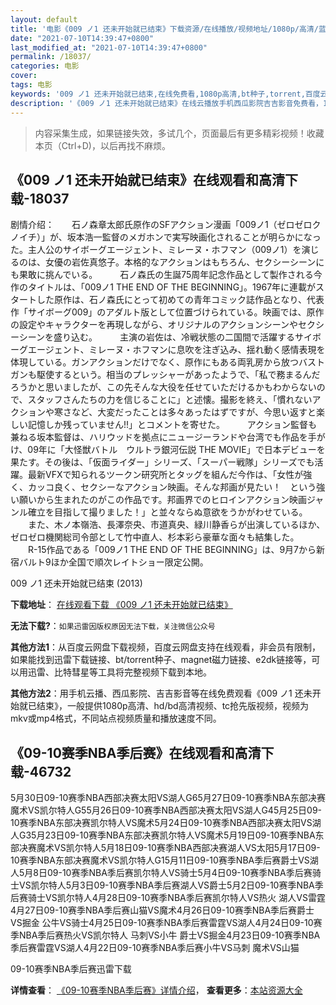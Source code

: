 ```yaml
---
layout: default
title: '电影《009 ノ1 还未开始就已结束》下载资源/在线播放/视频地址/1080p/高清/蓝光'
date: "2021-07-10T14:39:47+0800"
last_modified_at: "2021-07-10T14:39:47+0800"
permalink: /18037/
categories: 电影
cover:
tags: 电影
keywords: '009 ノ1 还未开始就已结束,在线免费看,1080p高清,bt种子,torrent,百度云盘,magnet,磁力链,迅雷下载资源'
description: '《009 ノ1 还未开始就已结束》在线云播放手机西瓜影院吉吉影音免费看，1080p高清bd/hd未删减完整版和tc抢先枪版，mkv/mp4格式，附带bt/torrent种子、magnet/磁力链、百度云盘、网盘资源迅雷下载链接'
---
```


>内容采集生成，如果链接失效，多试几个，页面最后有更多精彩视频！收藏本页（Ctrl+D)，以后再找不麻烦。


## 《009 ノ1 还未开始就已结束》在线观看和高清下载-18037

剧情介绍：　　石ノ森章太郎氏原作のSFアクション漫画「009ノ1（ゼロゼロクノイチ）」が、坂本浩一監督のメガホンで実写映画化されることが明らかになった。主人公のサイボーグエージェント、ミレーヌ・ホフマン（009ノ1）を演じるのは、女優の岩佐真悠子。本格的なアクションはもちろん、セクシーシーンに も果敢に挑んでいる。  　　石ノ森氏の生誕75周年記念作品として製作される今作のタイトルは、「009ノ1 THE END OF THE BEGINNING」。1967年に連載がスタートした原作は、石ノ森氏にとって初めての青年コミック誌作品となり、代表作「サイボーグ009」のアダルト版として位置づけられている。映画では、原作の設定やキャラクターを再現しながら、オリジナルのアクションシーンやセクシーシーンを盛り込む。  　　主演の岩佐は、冷戦状態の二国間で活躍するサイボーグエージェント、ミレーヌ・ホフマンに息吹を注ぎ込み、揺れ動く感情表現を体現している。ガンアクションだけでなく、原作にもある両乳房から放つバストガンも駆使するという。相当のプレッシャーがあったようで、「私で務まるんだろうかと思いましたが、この先そんな大役を任せていただけるかもわからないので、スタッフさんたちの力を信じることに」と述懐。撮影を終え、「慣れないアクションや寒さなど、大変だったことは多々あったはずですが、今思い返すと楽しい記憶しか残っていません!!」とコメントを寄せた。  　　アクション監督も兼ねる坂本監督は、ハリウッドを拠点にニュージーランドや台湾でも作品を手がけ、09年に「大怪獣バトル　ウルトラ銀河伝説 THE MOVIE」で日本デビューを果たす。その後は、「仮面ライダー」シリーズ、「スーパー戦隊」シリーズでも活躍。最新VFXで知られるツークン研究所とタッグを組んだ今作は、「女性が強く、カッコ良く、セクシーなアクション映画。そんな邦画が見たい！　という強い願いから生まれたのがこの作品です。邦画界でのヒロインアクション映画ジャンル確立を目指して撮りました！」と並々ならぬ意欲をうかがわせている。  　　また、木ノ本嶺浩、長澤奈央、市道真央、緑川静香らが出演しているほか、ゼロゼロ機関総司令部として竹中直人、杉本彩ら豪華な面々も結集した。  　　R-15作品である「009ノ1 THE END OF THE BEGINNING」は、9月7から新宿バルト9ほか全国で順次レイトショー限定公開。


009 ノ1 还未开始就已结束 (2013)

**下载地址**： [在线观看下载 《009 ノ1 还未开始就已结束》](https://www.btbtdy.me/btdy/dy3232.html) 


**无法下载?**：`如果迅雷因版权原因无法下载，关注微信公众号 `

**其他方法1**：从百度云网盘下载视频，百度云网盘支持在线观看，非会员有限制，如果能找到迅雷下载链接、bt/torrent种子、magnet磁力链接、e2dk链接等，可以用迅雷、比特彗星等工具将完整视频下载到本地。

**其他方法2**：用手机云播、西瓜影院、吉吉影音等在线免费观看《009 ノ1 还未开始就已结束》，一般提供1080p高清、hd/bd高清视频、tc抢先版视频，视频为mkv或mp4格式，不同站点视频质量和播放速度不同。


## 《09-10赛季NBA季后赛》在线观看和高清下载-46732

5月30日09-10赛季NBA西部决赛太阳VS湖人G65月27日09-10赛季NBA东部决赛魔术VS凯尔特人G55月26日09-10赛季NBA西部决赛太阳VS湖人G45月25日09-10赛季NBA东部决赛凯尔特人VS魔术5月24日09-10赛季NBA西部决赛太阳VS湖人G35月23日09-10赛季NBA东部决赛凯尔特人VS魔术5月19日09-10赛季NBA东部决赛魔术VS凯尔特人5月18日09-10赛季NBA西部决赛湖人VS太阳5月17日09-10赛季NBA东部决赛魔术VS凯尔特人G15月11日09-10赛季NBA季后赛爵士VS湖人5月8日09-10赛季NBA季后赛凯尔特人VS骑士5月4日09-10赛季NBA季后赛骑士VS凯尔特人5月3日09-10赛季NBA季后赛湖人VS爵士5月2日09-10赛季NBA季后赛骑士VS凯尔特人4月28日09-10赛季NBA季后赛凯尔特人VS热火 湖人VS雷霆 4月27日09-10赛季NBA季后赛山猫VS魔术4月26日09-10赛季NBA季后赛爵士VS掘金 公牛VS骑士4月25日09-10赛季NBA季后赛雷霆VS湖人4月24日09-10赛季NBA季后赛热火VS凯尔特人 马刺VS小牛 爵士VS掘金4月23日09-10赛季NBA季后赛雷霆VS湖人4月22日09-10赛季NBA季后赛小牛VS马刺 魔术VS山猫


09-10赛季NBA季后赛迅雷下载

**详情查看**： [《09-10赛季NBA季后赛》详情介绍](/movie/46732/)， **查看更多**：[本站资源大全](/movie/t/all/)

